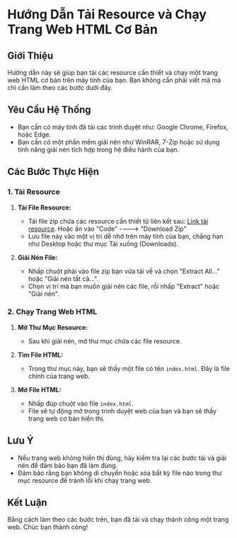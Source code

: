 # Hướng Dẫn Tải Resource và Chạy Trang Web HTML Cơ Bản

## Giới Thiệu

Hướng dẫn này sẽ giúp bạn tải các resource cần thiết và chạy một trang web HTML cơ bản trên máy tính của bạn. Bạn không cần phải viết mã mà chỉ cần làm theo các bước dưới đây.

## Yêu Cầu Hệ Thống

- Bạn cần có máy tính đã tải các trình duyệt như: Google Chrome, Firefox, hoặc Edge.
- Bạn cần có một phần mềm giải nén như WinRAR, 7-Zip hoặc sử dụng tính năng giải nén tích hợp trong hệ điều hành của bạn.

## Các Bước Thực Hiện

### 1. Tải Resource

1. **Tải File Resource:**
   - Tải file zip chứa các resource cần thiết từ liên kết sau: [Link tải resource](https://github.com/BangNGH/flower/archive/refs/heads/master.zip). Hoặc ấn vào "Code" ----> "Download Zip"
   - Lưu file này vào một vị trí dễ nhớ trên máy tính của bạn, chẳng hạn như Desktop hoặc thư mục Tải xuống (Downloads).

2. **Giải Nén File:**
   - Nhấp chuột phải vào file zip bạn vừa tải về và chọn "Extract All..." hoặc "Giải nén tất cả...".
   - Chọn vị trí mà bạn muốn giải nén các file, rồi nhấp "Extract" hoặc "Giải nén".

### 2. Chạy Trang Web HTML

1. **Mở Thư Mục Resource:**
   - Sau khi giải nén, mở thư mục chứa các file resource.

2. **Tìm File HTML:**
   - Trong thư mục này, bạn sẽ thấy một file có tên `index.html`. Đây là file chính của trang web.

3. **Mở File HTML:**
   - Nhấp đúp chuột vào file `index.html`.
   - File sẽ tự động mở trong trình duyệt web của bạn và bạn sẽ thấy trang web cơ bản hiển thị.

## Lưu Ý

- Nếu trang web không hiển thị đúng, hãy kiểm tra lại các bước tải và giải nén để đảm bảo bạn đã làm đúng.
- Đảm bảo rằng bạn không di chuyển hoặc xóa bất kỳ file nào trong thư mục resource để tránh lỗi khi chạy trang web.

## Kết Luận

Bằng cách làm theo các bước trên, bạn đã tải và chạy thành công một trang web.
Chúc bạn thành công!
